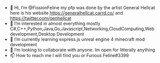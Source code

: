 - 👋 Hi, I’m @FissionFeline my pfp was done by the artist General Hellcat here is his website https://generalhellcat.carrd.co/ and https://twitter.com/genhellcat
- 👀 I’m interested in almost everything mostly C#,C++,Python,Java,Go,Javascript,Networking,CloudComputing,Web development,Desktop Development 
- 🌱 I’m currently learning express.js unreal engine 4 minecraft mod development 
- 💞️ I’m looking to collaborate with anyone. Im open for litterally anything 
- 📫 How to reach me I will find you or Furious Feline#3399
<!---
FissionFeline/FissionFeline is a ✨ special ✨ repository because its `README.md` (this file) appears on your GitHub profile.
You can click the Preview link to take a look at your changes.
--->
